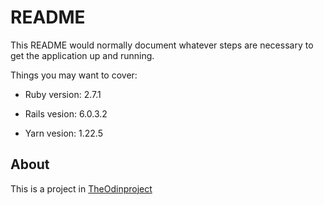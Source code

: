 # README

This README would normally document whatever steps are necessary to get the
application up and running.

Things you may want to cover:

* Ruby version: 2.7.1

* Rails vesion: 6.0.3.2

* Yarn vesion: 1.22.5

## About
  This is a project in [TheOdinproject](https://www.theodinproject.com/courses/ruby-on-rails/lessons/associations?ref=lnav)
